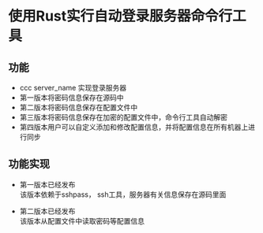 # 使用Rust实行自动登录服务器命令行工具

## 功能

- ccc server_name 实现登录服务器
- 第一版本将密码信息保存在源码中
- 第二版本将密码信息保存在配置文件中
- 第三版本将密码信息保存在加密的配置文件中，命令行工具自动解密
- 第四版本用户可以自定义添加和修改配置信息，并将配置信息在所有机器上进行同步

## 功能实现

- 第一版本已经发布  
    该版本依赖于sshpass， ssh工具，服务器有关信息保存在源码里面

- 第二版本已经发布  
    该版本从配置文件中读取密码等配置信息